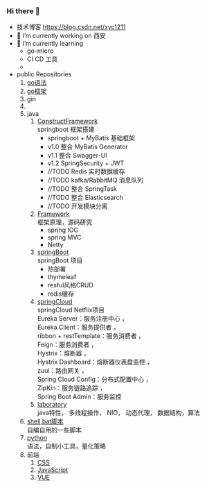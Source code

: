 <!--
**xu1211/xu1211** is a ✨ _special_ ✨ repository because its `README.md` (this file) appears on your GitHub profile.

Here are some ideas to get you started:

- 👯 I’m looking to collaborate on ...
- 🤔 I’m looking for help with ...
- 💬 Ask me about ...
- 📫 How to reach me: ...
- 😄 Pronouns: ...
- ⚡ Fun fact: ...
-->

### Hi there 👋

- 技术博客 https://blog.csdn.net/xyc1211
- 🔭 I’m currently working on 西安
- 🌱 I’m currently learning 
  - go-micro
  - CI CD 工具
  - 
- public Repositories 
  1. [go语法](https://github.com/xu1211/Golang)
  2. [go框架](https://github.com/xu1211/goFrame)
    1. gin
    2. 
  4. java
     1. [ConstructFramework](https://gitee.com/xu_yuchun/construct-framework)\
      springboot 框架搭建
        - springboot + MyBatis 基础框架
        - v1.0 整合 MyBatis Generator
        - v1.1 整合 Swagger-UI
        - v1.2 SpringSecurity + JWT
        - //TODO Redis 实时数据缓存
        - //TODO kafka/RabbitMQ 消息队列
        - //TODO 整合 SpringTask
        - //TODO 整合 Elasticsearch
        - //TODO 开发模块分离
     1. [Framework](https://github.com/xu1211/JavaFramework)\
      框架原理，源码研究
        - spring IOC
        - spring MVC
        - Netty
     1. [springBoot](https://github.com/xu1211/springbootdemo)\
      springBoot 项目
        - 热部署
        - thymeleaf
        - resful风格CRUD
        - redis缓存
     1. [springCloud](https://github.com/xu1211/springclouddemo)\
      springCloud Netflix项目\
        Eureka Server：服务注册中心 ，\
        Eureka Client：服务提供者 ，\
        ribbon + restTemplate：服务消费者 ，\
        Feign：服务消费者 ，\
        Hystrix：熔断器 ，\
        Hystrix Dashboard：熔断器仪表盘监控 ，\
        zuul：路由网关 ，\
        Spring Cloud Config：分布式配置中心 ，\
        ZipKin：服务链路追踪 ，\
        Spring Boot Admin：服务监控 
     1. [laboratory](https://github.com/xu1211/JavaTest)\
      java特性，
      多线程操作，
      NIO，
      动态代理，
      数据结构，算法
  1. [shell,bat脚本](https://github.com/xu1211/ShellScript)\
  自编自用的一些脚本
  1. [python](https://github.com/xu1211/python)\
  语法，自制小工具，量化策略
  1. 前端
     1. [CSS](https://github.com/xu1211/CSS)
     1. [JavaScript](https://github.com/xu1211/JavaScript)
     1. [VUE](https://github.com/xu1211/vue)
